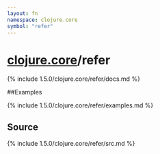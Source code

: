 ```yaml
---
layout: fn
namespace: clojure.core
symbol: "refer"
---
```


# [clojure.core](../)/refer

{% include 1.5.0/clojure.core/refer/docs.md %}

##Examples

{% include 1.5.0/clojure.core/refer/examples.md %}
## Source
{% include 1.5.0/clojure.core/refer/src.md %}

